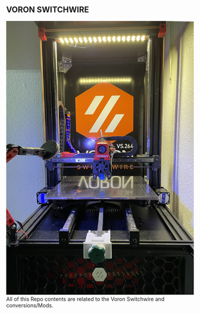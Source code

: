 ## VORON SWITCHWIRE
![alt text](https://github.com/kanawati975/Voron_Switchwire/blob/main/VSW.jpg)
All of this Repo contents are related to the Voron Switchwire and conversions/Mods. 
